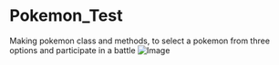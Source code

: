 # Pokemon_Test
Making pokemon class and methods, to select a pokemon from three options and participate in a battle
![Image](Snorlax.avif) <br>
